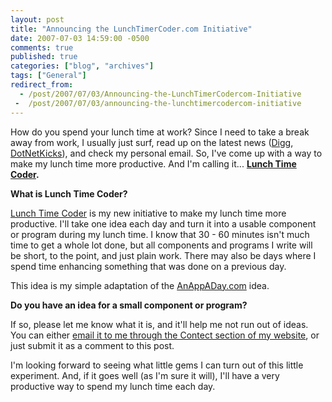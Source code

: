 ```yaml
---
layout: post
title: "Announcing the LunchTimerCoder.com Initiative"
date: 2007-07-03 14:59:00 -0500
comments: true
published: true
categories: ["blog", "archives"]
tags: ["General"]
redirect_from: 
  - /post/2007/07/03/Announcing-the-LunchTimerCodercom-Initiative
 -  /post/2007/07/03/announcing-the-lunchtimercodercom-initiative
---
```

<!-- more -->
<p>
How do you spend your lunch time at work? Since I need to take a break away from work, I usually just surf, read up on the latest news (<a href="http://digg.com">Digg</a>, <a href="http://dotnetkicks.com">DotNetKicks</a>), and check my personal email. So, I&#39;ve come up with a way to make my lunch time more productive. And I&#39;m calling it... <strong><a href="/download/lunchtimecoder">Lunch Time Coder</a>.</strong>
</p>
<p>
<strong>What is Lunch Time Coder?</strong>
</p>
<p>
<a href="/download/lunchtimecoder">Lunch Time Coder</a> is my new initiative to make my lunch time more productive. I&#39;ll take one idea each day and turn it into a usable component or program during my lunch time. I know that 30 - 60 minutes isn&#39;t much time to get a whole lot done, but all components and programs I write will be short, to the point, and just plain work. There may also be days where I spend time enhancing something that was done on a previous day.
</p>
<p>
This idea is my simple adaptation of the <a href="http://anappaday.com">AnAppADay.com</a> idea.
</p>
<p>
<strong>Do you have an idea for a small component or program?</strong>
</p>
<p>
If so, please let me know what it is, and it&#39;ll help me not run out of ideas. You can either <a href="/contact.aspx">email it to me through the Contect section of my website</a>, or just submit it as a comment to this post.
</p>
<p>
I&#39;m looking forward to seeing what little gems I can turn out of this little experiment. And, if it goes well (as I&#39;m sure it will), I&#39;ll have a very productive way to spend my lunch time each day.
</p>
